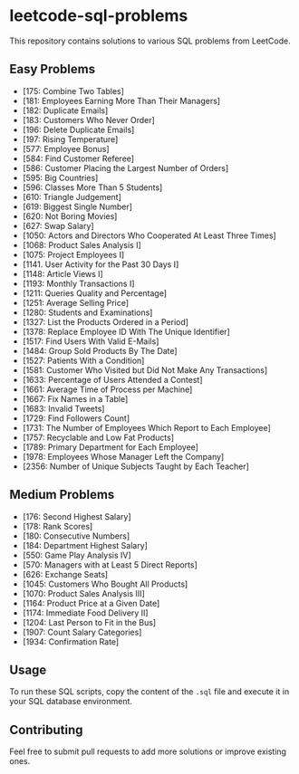 # leetcode-sql-problems

This repository contains solutions to various SQL problems from LeetCode.

## Easy Problems
- [175: Combine Two Tables]
- [181: Employees Earning More Than Their Managers]
- [182: Duplicate Emails]
- [183: Customers Who Never Order]
- [196: Delete Duplicate Emails]
- [197: Rising Temperature]
- [577: Employee Bonus]
- [584: Find Customer Referee]
- [586: Customer Placing the Largest Number of Orders]
- [595: Big Countries]
- [596: Classes More Than 5 Students]
- [610: Triangle Judgement]
- [619: Biggest Single Number]
- [620: Not Boring Movies]
- [627: Swap Salary]
- [1050: Actors and Directors Who Cooperated At Least Three Times]
- [1068: Product Sales Analysis I]
- [1075: Project Employees I]
- [1141. User Activity for the Past 30 Days I]
- [1148: Article Views I]
- [1193: Monthly Transactions I]
- [1211: Queries Quality and Percentage]
- [1251: Average Selling Price]
- [1280: Students and Examinations]
- [1327: List the Products Ordered in a Period]
- [1378: Replace Employee ID With The Unique Identifier]
- [1517: Find Users With Valid E-Mails]
- [1484: Group Sold Products By The Date]
- [1527: Patients With a Condition]
- [1581: Customer Who Visited but Did Not Make Any Transactions]
- [1633: Percentage of Users Attended a Contest]
- [1661: Average Time of Process per Machine]
- [1667: Fix Names in a Table]
- [1683: Invalid Tweets]
- [1729: Find Followers Count]
- [1731: The Number of Employees Which Report to Each Employee]
- [1757: Recyclable and Low Fat Products]
- [1789: Primary Department for Each Employee]
- [1978: Employees Whose Manager Left the Company]
- [2356: Number of Unique Subjects Taught by Each Teacher]

## Medium Problems
- [176: Second Highest Salary]
- [178: Rank Scores]
- [180: Consecutive Numbers]
- [184: Department Highest Salary]
- [550: Game Play Analysis IV]
- [570: Managers with at Least 5 Direct Reports]
- [626: Exchange Seats]
- [1045: Customers Who Bought All Products]
- [1070: Product Sales Analysis III]
- [1164: Product Price at a Given Date]
- [1174: Immediate Food Delivery II]
- [1204: Last Person to Fit in the Bus]
- [1907: Count Salary Categories]
- [1934: Confirmation Rate]
  
## Usage
To run these SQL scripts, copy the content of the `.sql` file and execute it in your SQL database environment.

## Contributing
Feel free to submit pull requests to add more solutions or improve existing ones.
